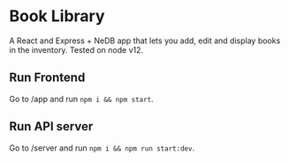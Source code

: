 # Book Library

A React and Express + NeDB app  that lets you add, edit and display books in the inventory. 
Tested on node v12.

## Run Frontend
Go to /app and run `npm i && npm start`.

## Run API server
Go to /server and run `npm i && npm run start:dev`.
